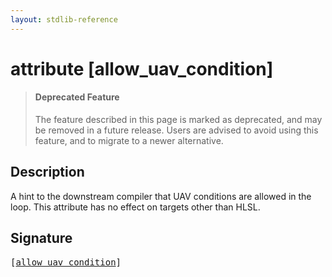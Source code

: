 ```yaml
---
layout: stdlib-reference
---
```


# attribute [allow\_uav\_condition]

> #### Deprecated Feature
> The feature described in this page is marked as deprecated, and may be removed in a future release.
> Users are advised to avoid using this feature, and to migrate to a newer alternative.

## Description

A hint to the downstream compiler that UAV conditions are allowed in the loop.
This attribute has no effect on targets other than HLSL.


## Signature

<pre>
[<a href="/stdlib-reference/attributes/allow_uav_condition">allow_uav_condition</a>]
</pre>


